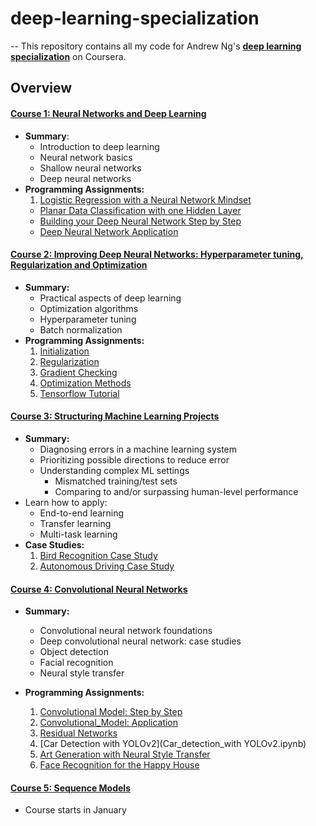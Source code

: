 # deep-learning-specialization
--
This repository contains all my code for Andrew Ng's **[deep learning specialization]()** on Coursera.

## Overview

#### [Course 1: Neural Networks and Deep Learning](./Neural_Networks_and_Deep_Learning)
 - **Summary**: 
   - Introduction to deep learning
   - Neural network basics
   - Shallow neural networks
   - Deep neural networks
 - **Programming Assignments:**
   1. [Logistic Regression with a Neural Network Mindset](./Logistic_Regression_with_a_Neural_Network_mindset.ipynb)
   - [Planar Data Classification with one Hidden Layer](Planar_data_classification_with_one_hidden_layer.ipynb)
   - [Building your Deep Neural Network Step by Step](Building_your_Deep_Neural_Network_Step_by_Step.ipynb)
   - [Deep Neural Network Application](Deep_Neural_Network_Application.ipynb)
   
#### [Course 2: Improving Deep Neural Networks: Hyperparameter tuning, Regularization and Optimization](Improving_Deep_Neural_Networks)
 - **Summary:** 
   - Practical aspects of deep learning
   - Optimization algorithms
   - Hyperparameter tuning
   - Batch normalization 
- **Programming Assignments:** 
  1. [Initialization](Initialization.ipynb)
  2. [Regularization](Regularization.ipynb)
  3. [Gradient Checking](Gradient+Checking.ipynb)
  4. [Optimization Methods](Optimization+methods.ipynb)
  5. [Tensorflow Tutorial](Tensorflow+Tutorial.ipynb)
   
#### [Course 3: Structuring Machine Learning Projects](./Structuring_Machine_Learning_Projects)
 - **Summary:** 
   - Diagnosing errors in a machine learning system
   - Prioritizing possible directions to reduce error
   - Understanding complex ML settings 
     - Mismatched training/test sets
     - Comparing to and/or surpassing human-level performance
  - Learn how to apply:
     - End-to-end learning
     - Transfer learning
     - Multi-task learning
- **Case Studies:**
  1. [Bird Recognition Case Study](Bird_Recognition_Case_Study)
  2. [Autonomous Driving Case Study](Autonomous_Driving_Case_Study)

#### [Course 4: Convolutional Neural Networks](./Convolutional_Neural_Networks)
 - **Summary:** 
   - Convolutional neural network foundations 
   - Deep convolutional neural network: case studies
   - Object detection
   - Facial recognition
   - Neural style transfer
   
 - **Programming Assignments:**
   1. [Convolutional Model: Step by Step](Convolutional_Model_step_by_step.ipynb)
   2. [Convolutional_Model: Application](Convolutional_model_application.ipynb)
   3. [Residual Networks](Residual_networks.ipynb)
   4. [Car Detection with YOLOv2](Car_detection_with YOLOv2.ipynb)
   5. [Art Generation with Neural Style Transfer](Art_generation_with_Neural_Style_Transfer.ipynb)
   6. [Face Recognition for the Happy House](Face_Recognition_for_the_Happy_House.ipynb)
 
#### [Course 5: Sequence Models](https://www.coursera.org/learn/nlp-sequence-models)
 - Course starts in January